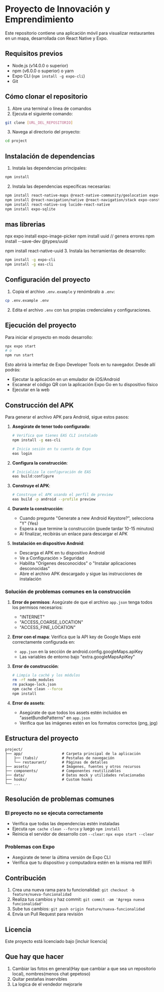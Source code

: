 # Proyecto de Innovación y Emprendimiento

Este repositorio contiene una aplicación móvil para visualizar restaurantes en un mapa, desarrollada con React Native y Expo.

## Requisitos previos

- Node.js (v14.0.0 o superior)
- npm (v6.0.0 o superior) o yarn
- Expo CLI (`npm install -g expo-cli`)
- Git

## Cómo clonar el repositorio

1. Abre una terminal o línea de comandos
2. Ejecuta el siguiente comando:

```bash
git clone [URL_DEL_REPOSITORIO]
```

3. Navega al directorio del proyecto:

```bash
cd project
```

## Instalación de dependencias

1. Instala las dependencias principales:

```bash
npm install
```

2. Instala las dependencias específicas necesarias:

```bash
npm install react-native-maps @react-native-community/geolocation expo-location
npm install @react-navigation/native @react-navigation/stack expo-constants
npm install react-native-svg lucide-react-native
npm install expo-sqlite 
```

## mas librerias 
npx expo install expo-image-picker
npm install uuid // genera errores 
npm install --save-dev @types/uuid

npm install react-native-uuid
3. Instala las herramientas de desarrollo:

```bash
npm install -g expo-cli
npm install -g eas-cli
```

## Configuración del proyecto

1. Copia el archivo `.env.example` y renómbralo a `.env`:

```bash
cp .env.example .env
```

2. Edita el archivo `.env` con tus propias credenciales y configuraciones.

## Ejecución del proyecto

Para iniciar el proyecto en modo desarrollo:

```bash
npx expo start
# o
npm run start
```

Esto abrirá la interfaz de Expo Developer Tools en tu navegador. Desde allí podrás:
- Ejecutar la aplicación en un emulador de iOS/Android
- Escanear el código QR con la aplicación Expo Go en tu dispositivo físico
- Ejecutar en la web

## Construcción del APK

Para generar el archivo APK para Android, sigue estos pasos:

1. **Asegúrate de tener todo configurado**:
   ```bash
   # Verifica que tienes EAS CLI instalado
   npm install -g eas-cli

   # Inicia sesión en tu cuenta de Expo
   eas login
   ```

2. **Configura la construcción**:
   ```bash
   # Inicializa la configuración de EAS
   eas build:configure
   ```

3. **Construye el APK**:
   ```bash
   # Construye el APK usando el perfil de preview
   eas build -p android --profile preview
   ```

4. **Durante la construcción**:
   - Cuando pregunte "Generate a new Android Keystore?", selecciona "Y" (Yes)
   - Espera a que termine la construcción (puede tardar 10-15 minutos)
   - Al finalizar, recibirás un enlace para descargar el APK

5. **Instalación en dispositivo Android**:
   - Descarga el APK en tu dispositivo Android
   - Ve a Configuración > Seguridad
   - Habilita "Orígenes desconocidos" o "Instalar aplicaciones desconocidas"
   - Abre el archivo APK descargado y sigue las instrucciones de instalación

### Solución de problemas comunes en la construcción

1. **Error de permisos**: Asegúrate de que el archivo `app.json` tenga todos los permisos necesarios:
   - "INTERNET"
   - "ACCESS_COARSE_LOCATION"
   - "ACCESS_FINE_LOCATION"

2. **Error con el mapa**: Verifica que la API key de Google Maps esté correctamente configurada en:
   - `app.json` en la sección de android.config.googleMaps.apiKey
   - Las variables de entorno bajo "extra.googleMapsApiKey"

3. **Error de construcción**:
   ```bash
   # Limpia la caché y los módulos
   rm -rf node_modules
   rm package-lock.json
   npm cache clean --force
   npm install
   ```

4. **Error de assets**:
   - Asegúrate de que todos los assets estén incluidos en "assetBundlePatterns" en `app.json`
   - Verifica que las imágenes estén en los formatos correctos (png, jpg)

## Estructura del proyecto

```
project/
├── app/                  # Carpeta principal de la aplicación
│   ├── (tabs)/           # Pestañas de navegación
│   └── restaurant/       # Páginas de detalles
├── assets/               # Imágenes, fuentes y otros recursos
├── components/           # Componentes reutilizables
├── data/                 # Datos mock y utilidades relacionadas
├── hooks/                # Custom hooks
└── ...
```

## Resolución de problemas comunes

### El proyecto no se ejecuta correctamente
- Verifica que todas las dependencias estén instaladas
- Ejecuta `npm cache clean --force` y luego `npm install`
- Reinicia el servidor de desarrollo con `--clear`: `npx expo start --clear`

### Problemas con Expo
- Asegúrate de tener la última versión de Expo CLI
- Verifica que tu dispositivo y computadora estén en la misma red WiFi

## Contribución

1. Crea una nueva rama para tu funcionalidad: `git checkout -b feature/nueva-funcionalidad`
2. Realiza tus cambios y haz commit: `git commit -am 'Agrega nueva funcionalidad'`
3. Sube tus cambios: `git push origin feature/nueva-funcionalidad`
4. Envía un Pull Request para revisión

## Licencia

Este proyecto está licenciado bajo [incluir licencia]
## Que hay que hacer

1. Cambiar las fotos en general(Hay que cambiar a que sea un repositorio local), nombres(menos chat gepetoso)
2. Quitar pestañas inservibles
3. La logica de el vendedor mejorarle
